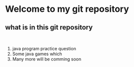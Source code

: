<h1>Welcome to my git repository</h1>
<h2>what is in this git repository</h2>
<br>
<ol>
<li>java program practice question</li> 
<li>Some java games which</li> 
<li>Many more will be comming soon</li>
</ol>
<br>

